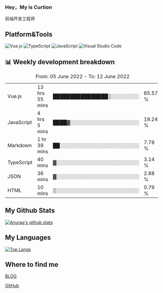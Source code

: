 ### Hey，My is Curtion
前端开发工程师
## Platform&Tools

![Vue.js](https://img.shields.io/badge/-Vue.js-4FC08D?style=flat-square&logo=Vue.js&logoColor=white)
![TypeScript](https://img.shields.io/badge/-TypeScript-007ACC?style=flat-square&logo=typescript&logoColor=white)
![JavaScript](https://img.shields.io/badge/-JavaScript-F7DF1E?style=flat-square&logo=javascript&logoColor=black)
![Visual Studio Code](https://img.shields.io/badge/-VSCode-007ACC?style=flat-square&logo=Visual-Studio-Code&logoColor=white)

## 📊 Weekly development breakdown

<!--START_SECTION:waka-->

<table><caption>From: 05 June 2022 - To: 12 June 2022</caption><tr><td>Vue.js</td><td>13 hrs 55 mins</td><td>████████████████▒░░░░░░░░</td><td>65.57 %</td></tr><tr><td>JavaScript</td><td>4 hrs 5 mins</td><td>████▓░░░░░░░░░░░░░░░░░░░░</td><td>19.24 %</td></tr><tr><td>Markdown</td><td>1 hr 39 mins</td><td>██░░░░░░░░░░░░░░░░░░░░░░░</td><td>7.78 %</td></tr><tr><td>TypeScript</td><td>40 mins</td><td>▓░░░░░░░░░░░░░░░░░░░░░░░░</td><td>3.14 %</td></tr><tr><td>JSON</td><td>36 mins</td><td>▓░░░░░░░░░░░░░░░░░░░░░░░░</td><td>2.88 %</td></tr><tr><td>HTML</td><td>10 mins</td><td>▒░░░░░░░░░░░░░░░░░░░░░░░░</td><td>0.79 %</td></tr></table>

<!--END_SECTION:waka-->

## My Github Stats

[![Anurag's github stats](https://github-readme-stats.vercel.app/api?username=curtion&count_private=true&show_icons=true&theme=onedark)](https://github.com/anuraghazra/github-readme-stats)

## My Languages

[![Top Langs](https://github-readme-stats.vercel.app/api/top-langs/?username=curtion&layout=compact)](https://github.com/anuraghazra/github-readme-stats)

## Where to find me

[BLOG](https://blog.3gxk.net)

[GitHub](https://github.com/Curtion)
